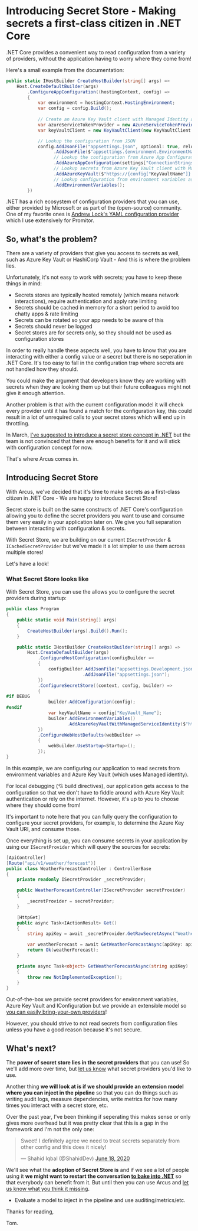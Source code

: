 Introducing Secret Store - Making secrets a first-class citizen in .NET Core
===

.NET Core provides a convenient way to read configuration from a variety of providers, without the application having to worry where they come from!

Here's a small example from the documentation:

```csharp
public static IHostBuilder CreateHostBuilder(string[] args) =>
    Host.CreateDefaultBuilder(args)
        .ConfigureAppConfiguration((hostingContext, config) =>
        {
            var environment = hostingContext.HostingEnvironment;
            var config = config.Build();
            
            // Create an Azure Key Vault client with Managed Identity authentication
            var azureServiceTokenProvider = new AzureServiceTokenProvider();
            var keyVaultClient = new KeyVaultClient(new KeyVaultClient.AuthenticationCallback(azureServiceTokenProvider.KeyVaultTokenCallback));

            // Lookup the configuration from JSON
            config.AddJsonFile("appsettings.json", optional: true, reloadOnChange: true)
                  .AddJsonFile($"appsettings.{environment.EnvironmentName}.json", optional: true, reloadOnChange: true);
                  // Lookup the configuration from Azure App Configuration - https://docs.microsoft.com/en-us/azure/azure-app-configuration/overview
                  .AddAzureAppConfiguration(settings["ConnectionStrings:AppConfig"]);
                  // Lookup secrets from Azure Key Vault client with Managed Identity authentication
                  .AddAzureKeyVault($"https://{config["KeyVaultName"]}.vault.azure.net/", keyVaultClient, new DefaultKeyVaultSecretManager());
                  // Lookup configuration from environment variables as a last resort
                  .AddEnvironmentVariables();
        })
```

.NET has a rich ecosystem of configuration providers that you can use, either provided by Microsoft or as part of the (open-source) community. One of my favorite ones is [Andrew Lock's YAML configuration provider](https://github.com/andrewlock/NetEscapades.Configuration) which I use extensively for Promitor.

## So, what's the problem?

There are a variety of providers that give you access to secrets as well, such as Azure Key Vault or HashiCorp Vault - And this is where the problem lies.

Unfortunately, it's not easy to work with secrets; you have to keep these things in mind:

- Secrets stores are typically hosted remotely (which means network interactions), require authentication and apply rate limiting
- Secrets should be cached in memory for a short period to avoid too chatty apps & rate limiting
- Secrets can be rotated so your app needs to be aware of this
- Secrets should never be logged
- Secret stores are for secrets only, so they should not be used as configuration stores

In order to really handle these aspects well, you have to know that you are interacting with either a config value or a secret but there is no seperation in .NET Core. It's too easy to fall in the configuration trap where secrets are not handled how they should.

You could make the argument that  developers know they are working with secrets when they are looking them up but their future colleagues might not give it enough attention.

Another problem is that with the current configuration model it will check every provider until it has found a match for the configuration key, this could result in a lot of unrequired calls to your secret stores which will end up in throttling.

In March, [I've suggested to introduce a secret store concept in .NET](https://github.com/dotnet/runtime/issues/36035) but the team is not convinced that there are enough benefits for it and will stick with configuration concept for now.

That's where Arcus comes in.

## Introducing Secret Store

With Arcus, we've decided that it's time to make secrets as a first-class citizen in .NET Core - We are happy to introduce Secret Store!

Secret store is built on the same constructs of .NET Core's configuration allowing you to define the secret providers you want to use and consume them very easily in your application later on. We give you full separation between interacting with configuration & secrets.

With Secret Store, we are building on our current `ISecretProvider` & `ICachedSecretProvider` but we've made it a lot simpler to use them across multiple stores!

Let's have a look!

### What Secret Store looks like

With Secret Store, you can use the allows you to configure the secret providers during startup:

```csharp
public class Program
{
    public static void Main(string[] args)
    {
        CreateHostBuilder(args).Build().Run();
    }

    public static IHostBuilder CreateHostBuilder(string[] args) =>
        Host.CreateDefaultBuilder(args)
            .ConfigureHostConfiguration(configBuilder =>
            {
                configBuilder.AddJsonFile("appsettings.Development.json")
                             .AddJsonFile("appsettings.json");
            })
            .ConfigureSecretStore((context, config, builder) =>
            {
#if DEBUG
                builder.AddConfiguration(config);
#endif
                var keyVaultName = config["KeyVault_Name"];
                builder.AddEnvironmentVariables()
                       .AddAzureKeyVaultWithManagedServiceIdentity($"https://{keyVaultName}.vault.azure.net");
            })
            .ConfigureWebHostDefaults(webBuilder =>
            {
                webBuilder.UseStartup<Startup>();
            });
}
```

In this example, we are configuring our application to read secrets from environment variables and Azure Key Vault (which uses Managed identity).

For local debugging (💘 build directives), our application gets access to the configuration so that we don't have to fiddle around with Azure Key Vault authentication or rely on the internet. However, it's up to you to choose where they should come from!

It's important to note here that you can fully query the configuration to configure your secret providers, for example, to determine the Azure Key Vault URI, and consume those.

Once everything is set up, you can consume secrets in your application by using our `ISecretProvider` which will query the sources for secrets:

```csharp
[ApiController]
[Route("api/v1/weather/forecast")]
public class WeatherForecastController : ControllerBase
{
    private readonly ISecretProvider _secretProvider;

    public WeatherForecastController(ISecretProvider secretProvider)
    {
        _secretProvider = secretProvider;
    }

    [HttpGet]
    public async Task<IActionResult> Get()
    {
        string apiKey = await _secretProvider.GetRawSecretAsync("Weather-API-Key");

        var weatherForecast = await GetWeatherForecastAsync(apiKey: apiKey);
        return Ok(weatherForecast);
    }

    private async Task<object> GetWeatherForecastAsync(string apiKey)
    {
        throw new NotImplementedException();
    }
}
```

Out-of-the-box we provide secret providers for environment variables, Azure Key Vault and IConfiguration but we provide an extensible model so [you can easily bring-your-own providers](https://security.arcus-azure.net/features/secret-store/create-new-secret-provider)!

However, you should strive to not read secrets from configuration files unless you have a good reason because it's not secure.

## What's next?

The **power of secret store lies in the secret providers** that you can use! So we'll add more over time, but [let us know](https://github.com/arcus-azure/arcus.security/issues/new?labels=secret-store%2C+secret-provider&template=New-secret-provider.md) what secret providers you'd like to use.

Another thing **we will look at is if we should provide an extension model where you can inject in the pipeline** so that you can do things such as writing audit logs, measure dependencies, write metrics for how many times you interact with a secret store, etc.

Over the past year, I've been thinking if seperating this makes sense or only gives more overhead but it was pretty clear that this is a gap in the framework and I'm not the only one:

<blockquote class="twitter-tweet"><p lang="en" dir="ltr">Sweet! I definitely agree we need to treat secrets separately from other config and this does it nicely!</p>&mdash; Shahid Iqbal (@ShahidDev) <a href="https://twitter.com/ShahidDev/status/1273570627971137542?ref_src=twsrc%5Etfw">June 18, 2020</a></blockquote> <script async src="https://platform.twitter.com/widgets.js" charset="utf-8"></script>

We'll see what the **adoption of Secret Store is** and if we see a lot of people using it **we might want to restart the conversation [to bake into .NET](https://github.com/dotnet/runtime/issues/36035)** so that everybody can benefit from it. But until then you can use Arcus and [let us know what you think it missing](https://github.com/arcus-azure/arcus.security/issues/new/choose).

- Evaluate a model to inject in the pipeline and use auditing/metrics/etc.

Thanks for reading,

Tom.